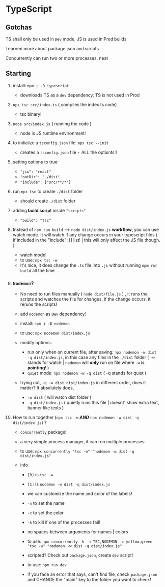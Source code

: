# TypeScript

## Gotchas

TS shall only be used in `Dev` mode, JS is used in Prod builds

Learned more about package.json and scripts

Concurrently can run two or more processes, neat

## Starting

1. install: `npm i -D typescript`

    - downloads TS as a `dev` dependency, TS is not used in Prod

2. `npx tsc src/index.ts` ( compiles the index.ts code)

    - tsc binary!

3. `node src/index.js` ( running the code )

    - node is JS runtime environment!

4. to initialize a `tsconfig.json` file: `npx tsc --init`

    - creates a `tsconfig.json` file + ALL the optionts!!

5. setting options to true

    - `"jsx": "react"`
    - `"outDir": "./dist"`
    - `"include": ["src/**/*"]`

6. run `npx tsc` to create `./dist` folder

    - should create `./dist` folder

7. adding **build script** inside `"scripts"`

    - `"build": "tsc"`

8. Instead of `npm run build` --> `node dist/index.js` **workflow**, you can use watch mode. It will watch if any change occurs in your typescript files ( if included in the "include": [] list! | this will only affect the JS file though. )

    - watch mode!
    - to use: `npx tsc -w`
    - It's nice, it does change the `.ts` file into `.js` without running `npm run build` all the time

9. ### `Nodemon`?

    - No need to run files manually ( `node dist/file.js` ) , it runs the scripts and watches the file for changes, if the change occurs, it reruns the scripts!
    - add `nodemon` as `Dev` dependency!
    - install: `npm i -D nodemon`
    - to use: `npx nodemon dist/index.js`

    - modify options:

        - run only when on current file, after saving: `npx nodemon -w dist -q dist/index.js`, in this case any files in the `./dist` folder ( `-w` stands for watch | `nodemon` will **only** run on file where `-w` is **pointing**! )
        - `quiet` mode: `npx nodemon -w -q dist` ( -q stands for quiet )

    - trying out, `-q -w dist dist/index.js` in different order, does it matter? It absolutely does,
        - `-w dist` ( will watch dist folder )
        - `-q dist/index.js` ( quietly runs this file | doesnt' show extra text, banner like texts )

10. How to run together (`npx tsc -w` **_AND_** `npx nodemon -w dist -q dist/index.js`) ?

    - `concurrently` package!
    - a very simple process manager, it can run multiple processes
    - to use: `npx concurrently "tsc -w" "nodemon -w dist -q dist/index.js"`

    - info

        - `[0]` is `tsc -w`
        - `[1]` is `nodemon -w dist -q dist/index.js`
        - we can customize the name and color of the labels!

        - `-n` to set the name
        - `-c` to set the color
        - `-k` to kill if one of the processes fail!
        - no spaces between arguments for names | colors
        - to use: `npx concurrently -k -n TSC,NODEMON -c yellow,green "tsc -w" "nodemon -w dist -q dist/index.js"`

        - scripted? Check out `package.json`, create `dev` script!
        - to use: `npm run dev`

        - if you face an error that says, can't find file, check `package.json` and CHANGE the "main" key to the folder you want to check!
